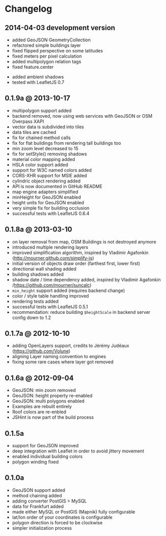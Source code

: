 # Changelog

## 2014-04-03 development version

* added GeoJSON GeometryCollection
* refactored simple buildings layer
* fixed flipped perspective on some latitudes
* fixed meters per pixel calculation
* added multipolygon relation tags
* fixed feature.center
- added ambient shadows
- tested with LeafletJS 0.7


## 0.1.9a @ 2013-10-17

- multipolygon support added
- backend removed, now using web services with GeoJSON or OSM Overpass XAPI
- vector data is subdivided into tiles
- data tiles are cached
- fix for chained method calls
- fix for flat buildings from rendering tall buildings too
- min zoom level decreased to 15
- fix for setStyle() removing shadows
- material color mapping added
- HSLA color support added
- support for W3C named colors added
- CORS-XHR support for MSIE added
- cylindric object rendering added
- API is now documented in GitHub README
- map engine adapters simplified
- minHeight for GeoJSON enabled
- height units for GeoJSON enabled
- very simple fix for building occlusion
- successful tests with LeafletJS 0.6.4


## 0.1.8a @ 2013-03-10

- on layer removal from map, OSM Buildings is not destroyed anymore
- introduced multiple rendering layers
- improved simplification algorithm, inspired by Vladimir Agafonkin (http://mourner.github.com/simplify-js)
- initial version of objects draw order (farthest first, lower first)
- directional wall shading added
- building shadows added
- shadow date / time dependency added, inspired by Vladimir Agafonkin /https://github.com/mourner/suncalc)
- `min_height` support added (requires backend change)
- color / style table handling improved
- rendering tests added
- successful tests with LeafletJS 0.5.1
- recommendation: reduce building `$heightScale` in backend server config down to 1.2


## 0.1.7a @ 2012-10-10

- adding OpenLayers support, credits to Jérémy Judéaux (https://github.com/Volune)
- aligning Layer naming convention to engines
- fixing some rare cases where layer got removed


## 0.1.6a @ 2012-09-04

- GeoJSON: min zoom removed
- GeoJSON: height property re-enabled
- GeoJSON: multi polygons enabled
- Examples are rebuilt entirely
- Roof colors are re-enbled
- JSHint is now part of the build process


## 0.1.5a

- support for GeoJSON improved
- deep integration with Leaflet in order to avoid jittery movement
- enabled individual building colors
- polygon winding fixed


## 0.1.0a

- GeoJSON support added
- method chaining added
- adding converter PostGIS > MySQL
- data for Frankfurt added
- made either MySQL or PostGIS (Mapnik) fully configurable
- lat/lon order of your coordinates is configurable
- polygon direction is forced to be clockwise
- simpler initialization process
